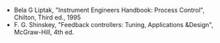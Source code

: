 * Bela G Liptak, "Instrument Engineers Handbook: Process Control", Chilton, Third ed., 1995 
* F. G. Shinskey, "Feedback controllers: Tuning, Applications &Design", McGraw-Hill, 4th ed. 
